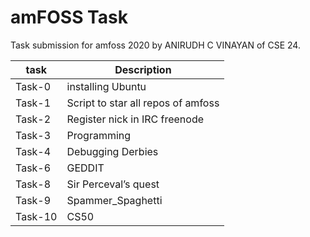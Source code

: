 # amFOSS Task

Task submission for amfoss 2020 by ANIRUDH C VINAYAN of CSE 24.

| task          | Description   |
| ------------- | ------------- |
| Task-0        | installing Ubuntu  |
| Task-1        | Script to star all repos of amfoss |
| Task-2        | Register nick in IRC freenode	 |
| Task-3        | Programming |
| Task-4        | Debugging Derbies  |
| Task-6        | GEDDIT  |
| Task-8        | Sir Perceval’s quest |
| Task-9        | Spammer_Spaghetti|
| Task-10       | CS50  |

 
